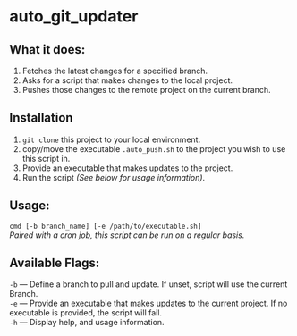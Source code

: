 # auto_git_updater

## What it does:
1. Fetches the latest changes for a specified branch.
2. Asks for a script that makes changes to the local project.
3. Pushes those changes to the remote project on the current branch.

## Installation
1. `git clone` this project to your local environment.
2. copy/move the executable `.auto_push.sh` to the project you wish to use this script in.
3. Provide an executable that makes updates to the project.
4. Run the script _(See below for usage information)_.

## Usage:
`cmd [-b branch_name] [-e /path/to/executable.sh]`  
_Paired with a cron job, this script can be run on a regular basis._

## Available Flags:
`-b` — Define a branch to pull and update. If unset, script will use the current Branch.  
`-e` — Provide an executable that makes updates to the current project. If no executable is provided, the script will fail.  
`-h` — Display help, and usage information.

